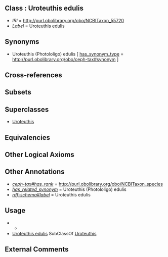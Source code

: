 
## Class : Uroteuthis edulis

 * *IRI* = http://purl.obolibrary.org/obo/NCBITaxon_55720
 * *Label* = Uroteuthis edulis

## Synonyms

 * Uroteuthis (Photololigo) edulis [ [has_synonym_type](../../pe/oboInOwl#hasSynonymType.md) = http://purl.obolibrary.org/obo/ceph-tax#synonym ]

## Cross-references


## Subsets


## Superclasses

 * [Uroteuthis](../../NCBITaxon/19/NCBITaxon_55719.md)

## Equivalencies


## Other Logical Axioms


## Other Annotations

 * *[ceph-tax#has_rank](../../ceph-tax#has/nk/ceph-tax#has_rank.md)* = http://purl.obolibrary.org/obo/NCBITaxon_species
 * *[has_related_synonym](../../ym/oboInOwl#hasRelatedSynonym.md)* = Uroteuthis (Photololigo) edulis
 * *[rdf-schema#label](../../el/rdf-schema#label.md)* = Uroteuthis edulis

## Usage

 * -
 * [Uroteuthis edulis](../../NCBITaxon/20/NCBITaxon_55720.md) SubClassOf [Uroteuthis](../../NCBITaxon/19/NCBITaxon_55719.md)

## External Comments


